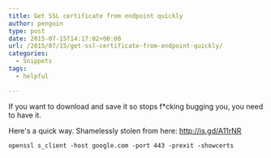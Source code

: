 ```yaml
---
title: Get SSL certificate from endpoint quickly
author: penguin
type: post
date: 2015-07-15T14:17:02+00:00
url: /2015/07/15/get-ssl-certificate-from-endpoint-quickly/
categories:
  - Snippets
tags:
  - helpful

---
```

If you want to download and save it so <something> stops f*cking bugging you, you need to have it.

Here's a quick way. Shamelessly stolen from here: http://is.gd/A11rNR

```
openssl s_client -host google.com -port 443 -prexit -showcerts
```